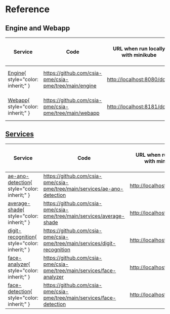 # Reference

## Engine and Webapp

| Service                                           | Code                                                      | URL when run locally with minikube    | URL when deployed on Fribourg's Kubernetes            |
| ------------------------------------------------- | --------------------------------------------------------- | ------------------------------------- | ----------------------------------------------------- |
| [Engine](./engine.md){ style="color: inherit;" }  | <https://github.com/csia-pme/csia-pme/tree/main/engine>   | <http://localhost:8080/docs>          | <https://engine-csia-pme.kube.isc.heia-fr.ch/docs>    |
| [Webapp](./webapp.md){ style="color: inherit;" }  | <https://github.com/csia-pme/csia-pme/tree/main/webapp>   | <http://localhost:8181/docs>          | <https://webapp-csia-pme.kube.isc.heia-fr.ch/docs>    |

## [Services](./service.md)

| Service                                                                   | Code                                                                          | URL when run locally with minikube    | URL when deployed on Fribourg's Kubernetes                    |
| ------------------------------------------------------------------------- | ----------------------------------------------------------------------------- | ------------------------------------- | ------------------------------------------------------------- |
| [ae-ano-detection](./ae-ano-detection.md){ style="color: inherit;" }      | <https://github.com/csia-pme/csia-pme/tree/main/services/ae-ano-detection>    | <http://localhost:8282/docs>          | <https://ae-ano-detection-csia-pme.kube.isc.heia-fr.ch/docs>  |
| [average-shade](./average-shade.md){ style="color: inherit;" }            | <https://github.com/csia-pme/csia-pme/tree/main/services/average-shade>       | <http://localhost:8383/docs>          | <https://average-shade-csia-pme.kube.isc.heia-fr.ch/docs>     |
| [digit-recognition](./digit-recognition.md){ style="color: inherit;" }    | <https://github.com/csia-pme/csia-pme/tree/main/services/digit-recognition>   | <http://localhost:8484/docs>          | <https://digit-recognition-csia-pme.kube.isc.heia-fr.ch/docs> |
| [face-analyzer](./face-analyzer.md){ style="color: inherit;" }            | <https://github.com/csia-pme/csia-pme/tree/main/services/face-analyzer>       | <http://localhost:8585/docs>          | <https://face-analyzer-csia-pme.kube.isc.heia-fr.ch/docs>     |
| [face-detection](./face-detection.md){ style="color: inherit;" }          | <https://github.com/csia-pme/csia-pme/tree/main/services/face-detection>      | <http://localhost:8686/docs>          | <https://face-detection-csia-pme.kube.isc.heia-fr.ch/docs>    |

